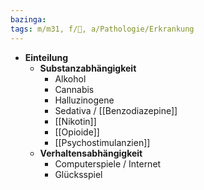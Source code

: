 ```yaml
---
bazinga: 
tags: m/m31, f/💭, a/Pathologie/Erkrankung
---
```

- **Einteilung**
	- **Substanzabhängigkeit**
		- Alkohol
		- Cannabis
		- Halluzinogene
		- Sedativa / [[Benzodiazepine]]
		- [[Nikotin]]
		- [[Opioide]]
		- [[Psychostimulanzien]]
	- **Verhaltensabhängigkeit**
		- Computerspiele / Internet
		- Glücksspiel